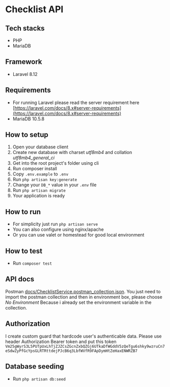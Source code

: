 # Checklist API

## Tech stacks
- PHP
- MariaDB 

## Framework
- Laravel 8.12

## Requirements
- For running Laravel please read the server requirement here [https://laravel.com/docs/8.x#server-requirements](https://laravel.com/docs/8.x#server-requirements)
- MariaDB 10.5.8

## How to setup
1. Open your database client
2. Create new database with charset *utf8mb4* and collation *utf8mb4_general_ci*
3. Get into the root project's folder using cli
4. Run composer install
5. Copy `.env.example` to `.env`
6. Run `php artisan key:generate`
7. Change your `DB_*` value in your `.env` file
8. Run `php artisan migrate`
9. Your application is ready

## How to run
- For simplicity just run `php artisan serve`
- You can also configure using nginx/apache
- Or you can use valet or homestead for good local environment

## How to test
- Run `composer test`

## API docs
Postman [docs/ChecklistService.postman_collection.json](docs/ChecklistService.postman_collection.json).
You just need to import the postman collection and then in environment box, please choose *No Environment*
Because i already set the environment variable in the collection.

## Authorization
I create custom guard that hardcode user's authenticable data.
Please use header Authorization Bearer token and put this token `Vm25gWyrS3L5PUTpUxLhTjZJZCsZGcnZxbQZGj6UTkaDfWGddV5zQeTgu6shky9wzruCn7eSdwZyPfGcYpsGLRTRttdejPJcB6q3LbfWVfR9FApDymHtZeHaxENWRZB7`

## Database seeding
- Run `php artisan db:seed`
